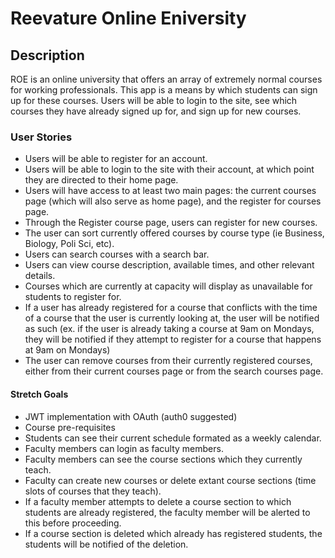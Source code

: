 # Reevature Online Eniversity

## Description
ROE is an online university that offers an array of extremely normal courses for working professionals. This app is a means by which students can sign up for these courses. Users will be able to login to the site, see which courses they have already signed up for, and sign up for new courses.

### User Stories
- Users will be able to register for an account.
- Users will be able to login to the site with their account, at which point they are directed to their home page.
- Users will have access to at least two main pages: the current courses page (which will also serve as home page), and the register for courses page.
- Through the Register course page, users can register for new courses.
- The user can sort currently offered courses by course type (ie Business, Biology, Poli Sci, etc).
- Users can search courses with a search bar.
- Users can view course description, available times, and other relevant details.
- Courses which are currently at capacity will display as unavailable for students to register for.
- If a user has already registered for a course that conflicts with the time of a course that the user is currently looking at, the user will be notified as such (ex. if the user is already taking a course at 9am on Mondays, they will be notified if they attempt to register for a course that happens at 9am on Mondays)
- The user can remove courses from their currently registered courses, either from their current courses page or from the search courses page.
#### Stretch Goals
- JWT implementation with OAuth (auth0 suggested)
- Course pre-requisites
- Students can see their current schedule formated as a weekly calendar.
- Faculty members can login as faculty members.
- Faculty members can see the course sections which they currently teach.
- Faculty can create new courses or delete extant course sections (time slots of courses that they teach).
- If a faculty member attempts to delete a course section to which students are already registered, the faculty member will be alerted to this before proceeding.
- If a course section is deleted which already has registered students, the students will be notified of the deletion.